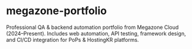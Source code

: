 # megazone-portfolio
Professional QA &amp; backend automation portfolio from Megazone Cloud (2024–Present). Includes web automation, API testing, framework design, and CI/CD integration for PoPs &amp; HostingKR platforms.
